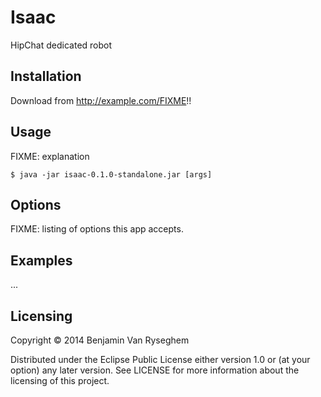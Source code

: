 # Isaac

HipChat dedicated robot

## Installation

Download from http://example.com/FIXME!!

## Usage

FIXME: explanation

    $ java -jar isaac-0.1.0-standalone.jar [args]

## Options

FIXME: listing of options this app accepts.

## Examples

...

## Licensing

Copyright © 2014 Benjamin Van Ryseghem

Distributed under the Eclipse Public License either version 1.0 or (at your option) any later version.
See LICENSE for more information about the licensing of this project.
